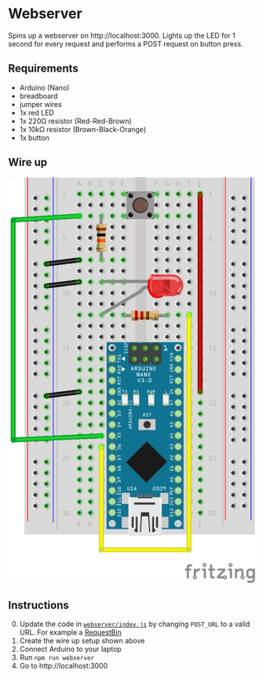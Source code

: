 # Webserver

Spins up a webserver on http://localhost:3000. Lights up the LED for 1 second for every request and performs a POST request on button press.

## Requirements

- Arduino (Nano)
- breadboard
- jumper wires
- 1x red LED 
- 1x 220Ω resistor (Red-Red-Brown)
- 1x 10kΩ resistor (Brown-Black-Orange)
- 1x button

## Wire up

![](../nano-button-led_bb.png)

## Instructions

0. Update the code in [`webserver/index.js`](index.js) by changing `POST_URL` to a valid URL. For example a [RequestBin](https://requestb.in)
1. Create the wire up setup shown above
2. Connect Arduino to your laptop
3. Run `npm run webserver`
4. Go to http://localhost:3000